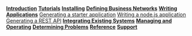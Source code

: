 **[Introduction](../introduction/introduction.html)**
**[Tutorials](../tutorials/tutorialindex.html)**
**[Installing](../installing/prerequisites.html)**
**[Defining Business Networks](../business-network/businessnetwork.html)**
**[Writing Applications](../applications/genapp.html)**
[Generating a starter application](../applications/genapp.html)
[Writing a node.js application](../applications/getting-started-nodejs-app.html)
[Generating a REST API](../applications/rest-api-server.html)
**[Integrating Existing Systems](../integrating/integrating-index.html)**
**[Managing and Operating](../managing/participant-add.html)**
**[Determining Problems](../problems/diagnostics.html)**
**[Reference](../reference/MeetTheModules.html)**
**[Support](../support/index.html)**
